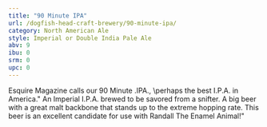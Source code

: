 ```yaml
---
title: "90 Minute IPA"
url: /dogfish-head-craft-brewery/90-minute-ipa/
category: North American Ale
style: Imperial or Double India Pale Ale
abv: 9
ibu: 0
srm: 0
upc: 0
---
```

Esquire Magazine calls our 90 Minute .IPA., \perhaps the best I.P.A. in America.\" An Imperial I.P.A. brewed to be savored from a snifter. A big beer with a great malt backbone that stands up to the extreme hopping rate. This beer is an excellent candidate for use with Randall The Enamel Animal!"
